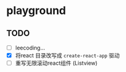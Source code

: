 # playground

## TODO

- [ ] leecoding...
- [X] 将react 目录改写成 `create-react-app` 驱动
- [ ] 重写无限滚动react组件 (Listview)